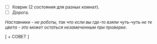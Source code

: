 - [ ] Коврик (2 состояния для разных комнат).
- [ ] Дорога.

*Наставники - не роботы, так что если вы где-то взяли чуть-чуть не те цвета - это может остаться незамеченным при проверке.*

[ + СОВЕТ ]

